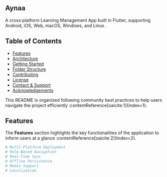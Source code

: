 ## Aynaa

A cross‑platform Learning Management App built in Flutter, supporting Android, iOS, Web, macOS, Windows, and Linux .

## Table of Contents

- [Features](#features)  
- [Architecture](#architecture)  
- [Getting Started](#getting‑started)  
- [Folder Structure](#folder‑structure)  
- [Contributing](#contributing)  
- [License](#license)  
- [Contact & Support](#contact‑support)  
- [Acknowledgements](#acknowledgements)  

This README is organized following community best practices to help users navigate the project efficiently :contentReference[oaicite:1]{index=1}.

## Features

The **Features** section highlights the key functionalities of the application to inform users at a glance :contentReference[oaicite:2]{index=2}.

```bash
# Multi‑Platform Deployment
# Role‑Based Navigation
# Real‑Time Sync
# Offline Persistence
# Media Support
# Localization
